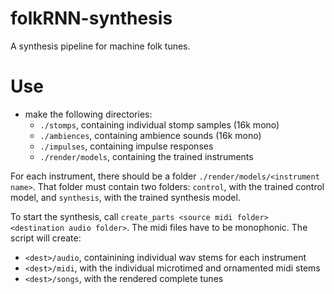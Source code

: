 # folkRNN-synthesis
A synthesis pipeline for machine folk tunes.

# Use
- make the following directories:
  - ```./stomps```, containing individual stomp samples (16k mono)
  - ```./ambiences```, containing ambience sounds (16k mono)
  - ```./impulses```, containing impulse responses
  - ```./render/models```, containing the trained instruments

For each instrument, there should be a folder ```./render/models/<instrument name>```. That folder must contain two folders: ```control```, with the trained control model, and ```synthesis```, with the trained synthesis model.
  
To start the synthesis, call ```create_parts <source midi folder> <destination audio folder>```. The midi files have to be monophonic.
The script will create:
  - ```<dest>/audio```, containining individual wav stems for each instrument
  - ```<dest>/midi```, with the individual microtimed and ornamented midi stems
  - ```<dest>/songs```, with the rendered complete tunes
